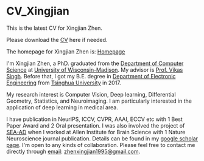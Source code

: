 # CV_Xingjian
This is the latest CV for Xingjian Zhen.

Please download the [CV](https://github.com/zhenxingjian/CV_Xingjian/raw/master/Xingjian_CV.pdf) here if needed.

The homepage for Xingjian Zhen is:
[Homepage](https://zhenxingjian.github.io/homepage/)

I'm Xingjian Zhen, a PhD. graduated from the [Department of Computer Science](https://www.cs.wisc.edu/) at [University of Wisconsin-Madison](https://www.wisc.edu/). My advisor is [Prof. Vikas Singh](https://www.biostat.wisc.edu/~vsingh/). Before that, I got my B.E. degree in [Department of Electronic Engineering](https://www.tsinghua.edu.cn/publish/eeen/) from [Tsinghua University](https://www.tsinghua.edu.cn/publish/thu2018en/index.html) in 2017.

My research interest is Computer Vision, Deep learning, Differential Geometry, Statistics, and Neuroimaging. I am particularly interested in the application of deep learning in medical area.

I have publication in NeurIPS, ICCV, CVPR, AAAI, ECCV etc with 1 Best Paper Award and 2 Oral presentation. I was also involved the project of [SEA-AD](https://portal.brain-map.org/explore/seattle-alzheimers-disease) when I worked at Allen Institute for Brain Science with 1 Nature Neuroscience journal publication. Details can be found in my [google scholar page](https://scholar.google.com/citations?user=Ita37_cAAAAJ&hl=en). I'm open to any kinds of collaboration. Please feel free to contact me directly through [email](mailto:zhenxingjian1995@gmail.com): <zhenxingjian1995@gmail.com>.
